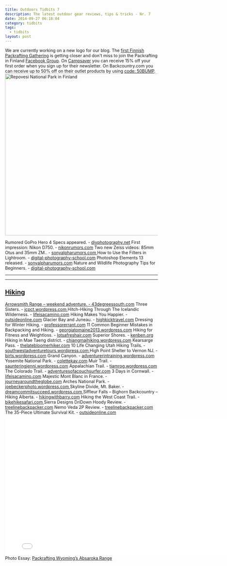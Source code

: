 ```yaml
---
title: Outdoors Tidbits 7
description: The latest outdoor gear reviews, tips & tricks - Nr. 7
date: 2014-09-27 06:18:04
category: tidbits
tags:
  - tidbits
layout: post
---
```


We are currently working on a new logo for our blog. The <a href="http://korpijaakko.com/2014/08/27/the-first-finnish-packrafting-gathering/" target="_blank">first Finnish Packrafting Gathering</a> is getting closer and don't miss to join the Packrafting in Finland <a href="https://www.facebook.com/groups/851417628210793" target="_blank">Facebook Group</a>. On <a href="http://www.avantlink.com/click.php?tt=ml&amp;ti=313709&amp;pw=150351" target="_blank">Campsaver</a> you can receive 15% off your first order when you sign up for their newsletter. On Backcountry.com you can receive up to 50% off on their outlet products by using <a href="http://www.avantlink.com/click.php?tt=ml&amp;ti=373783&amp;pw=150351"> code: 50BUMP</a>.<a href="https://www.flickr.com/photos/90204224@N07/8198552930" title="Repovesi National Park" target="_blank"><img src="https://farm9.staticflickr.com/8350/8198552930_97346916a8_c.jpg" width="800" height="534" alt="Repovesi National Park in Finland"></a><!--more-->

Rumored GoPro Hero 4 Specs appeared. - <a href="http://www.diyphotography.net/gopro-hero-4-models-likely-get-4k-video-capability-30fps-touch-screen-lcd" target="_blank">diyphotography.net</a>
First impression: Nikon D750. - <a href="http://nikonrumors.com/2014/09/25/nikon-d750-first-impressions.aspx" target="_blank">nikonrumors.com</a>
Two new Zeiss videos: 85mm Otus and 35mm ZM.. - <a href="http://www.sonyalpharumors.com/two-new-zeiss-videos-about-the-85mm-otus-and-35mm-zm" target="_blank">sonyalpharumors.com </a>
How to Use the Filters in Lightroom. - <a href="http://digital-photography-school.com/how-to-use-the-filter-in-lightrooms-library-module" target="_blank">digital-photography-school.com</a>
Photoshop Elements 13 released. - <a href="http://www.sonyalpharumors.com/new-photoshop-element-13-released" target="_blank">sonyalpharumors.com</a>
Nature and Wildlife Photography Tips for Beginners. - <a href="http://digital-photography-school.com/nature-and-wildlife-photography-tips-for-beginners" target="_blank">digital-photography-school.com

---

<script type="text/javascript" src="//www.avantlink.com/link.php?ml=196169&amp;p=125311&amp;pw=150351&amp;ctc=Tidbits&amp;open=_blank"></script>

---


## <i class="fa fa-compass"></i> Hiking
Arrowsmith Range – weekend adventure. - <a href="http://43degreessouth.com/2014/09/16/arrowsmith-range-weekend-adventure-hakatere-cameron-hut" target="_blank">43degreessouth.com</a>
Three Sisters. - <a href="http://jcpct.wordpress.com/2014/09/26/day-121-mile-1989" target="_blank">jcpct.wordpress.com
</a>
Hitch-Hiking Through The Icelandic Wilderness. - <a href="http://lifeisacamino.com/2014/09/25/stuck-7-days-hitch-hiking-through-the-icelandic-wilderness-day-7" target="_blank">lifeisacamino.com</a>
Hiking Makes You Happier. - <a href="http://www.outsideonline.com/news-from-the-field/Study-Hiking-Makes-You-Happier.html" target="_blank">outsideonline.com</a>
Glacier Bay and Juneau. - <a href="http://highkicktravel.com/2014/09/25/alaska-part-4-glacier-bay-and-juneau" target="_blank">highkicktravel.com</a>
Dressing for Winter Hiking. -  <a href="http://treelinebackpacker.com/2014/09/25/dressing-for-winter-hiking-layering-explained" target="_blank">professorerrant.com</a>
11 Common Beginner Mistakes in Backpacking and Hiking. - <a href="http://georgiatomaine2013.wordpress.com/2014/09/25/11-common-beginner-mistakes-in-backpacking-and-hiking" target="_blank">georgiatomaine2013.wordpress.com</a>
Hiking for Fitness and Weightloss. - <a href="http://lotsafreshair.com/2014/09/22/hiking-fitness-weightloss" target="_blank">lotsafreshair.com</a>
Superior Shores. - <a href="http://kenben.org/2014/09/25/superior-shores" target="_blank">kenben.org</a>
Hiking in Mae Taeng district. - <a href="http://chiangmaihiking.wordpress.com/2014/09/25/140928_a-spectacular-hike-in-mae-taeng-district" target="_blank">chiangmaihiking.wordpress.com</a>
Kearsarge Pass. - <a href="http://thelatebloomerhiker.com/2014/09/25/kearsarge-pass-a-thru-hiker-highway" target="_blank">thelatebloomerhiker.com</a>
10 Life Changing Utah Hiking Trails. - <a href="http://southwestadventuretours.wordpress.com/2014/09/24/10-life-changing-utah-hiking-trail" target="_blank">southwestadventuretours.wordpress.com </a>
High Point Shelter to Vernon NJ. - <a href="https://birts.wordpress.com/2013/06/26/high-point-shelter-to-vernon-nj" target="_blank">birts.wordpress.com</a>
Grand Canyon. - <a href="http://adventurerintraining.wordpress.com/2014/09/24/grand-vacation-grand-canyon-day-2" target="_blank">adventurerintraining.wordpress.com</a>
Yosemite National Park. - <a href="http://colettekay.com/2014/09/24/destination-yosemite-national-park" target="_blank">colettekay.com</a>
Muir Trail. - <a href="http://saunteringjenni.wordpress.com/2014/09/24/day-twelve-in-the-shadow-of-a-hermit" target="_blank">saunteringjenni.wordpress.com</a>
Appalachian Trail. - <a href="http://tjamrog.wordpress.com/2014/09/23/day-3-report-where-we-evacuate-a-hiker-in-the-hundred-mile-wilderness" target="_blank">tjamrog.wordpress.com</a>
The Colorado Trail. - <a href="http://adventuresofacouchsurfer.com/2014/09/22/the-colorado-trail-segment-4" target="_blank">adventuresofacouchsurfer.com</a>
3 Days in Cornwall. - <a href="http://lifeisacamino.com/2014/09/22/3-days-in-cornwall" target="_blank">lifeisacamino.com</a>
Majestic Mont Blanc in France. - <a href="http://journeyaroundtheglobe.com/2014/09/22/majestic-mont-blanc-in-france" target="_blank">journeyaroundtheglobe.com</a>
Arches National Park. - <a href="http://joebeckerphoto.wordpress.com/2014/09/21/arches-national-park" target="_blank">joebeckerphoto.wordpress.com
</a>
Skyline Divide, Mt. Baker. -  <a href="http://dreamcommitsucceed.wordpress.com/2014/09/21/skyline-divide-mt-baker-wa-september-2014" target="_blank">dreamcommitsucceed.wordpress.com
</a>
Siffleur Falls – Bighorn Backcountry – Hiking Alberta. - <a href="http://hikingwithbarry.com/2014/09/21/siffleur-falls-bighorn-backcountry-hiking-alberta" target="_blank">hikingwithbarry.com</a>
Hiking the West Coast Trail. - <a href="http://bikehikesafari.com/2014/09/20/hiking-the-west-coast-trail" target="_blank">bikehikesafari.com
</a>
Sierra Designs DriDown Hoody Review. - <a href="http://treelinebackpacker.com/2014/09/25/sierra-designs-dridown-hoody-review" target="_blank">treelinebackpacker.com</a>
Nemo Veda 2P Review. - <a href="http://treelinebackpacker.com/2014/09/24/nemo-veda-2p-review" target="_blank">treelinebackpacker.com</a>
The 35-Piece Ultimate Survival Kit. - <a href="http://www.outsideonline.com/outdoor-adventure/outdoor-skills/survival/The-Ultimate-Apocalypse-Ready-Kit.html" target="_blank">outsideonline.com
</a>
<iframe src="//player.vimeo.com/video/106441988" width="800" height="450" frameborder="0" webkitallowfullscreen mozallowfullscreen allowfullscreen></iframe>
Photo Essay: <a href="http://www.canoekayak.com/photos/wildest-corner" target="_blank">Packrafting Wyoming’s Absaroka Range

